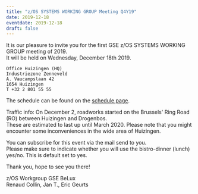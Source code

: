 ```yaml
---
title: "z/OS SYSTEMS WORKING GROUP Meeting Q4Y19"
date: 2019-12-18
eventdate: 2019-12-18
draft: false
---
```


It is our pleasure to invite you for the first GSE z/OS SYSTEMS WORKING GROUP meeting of 2019.  
It will be held on Wednesday, December 18th 2019.  
```
Office Huizingen (HQ)  
Industriezone Zenneveld  
A. Vaucampslaan 42  
1654 Huizingen  
T +32 2 801 55 55  
```


The schedule can be found on the [schedule page](/schedule/zosmeetupq4y19/).  


Traffic info: On December 2, roadworks started on the Brussels' Ring Road (RO) between Huizingen and Drogenbos.  
These are estimated to last up until March 2020. Please note that you might encounter some inconveniences in the wide area of Huizingen.  


You can subscribe for this event via the mail send to you.  
Please make sure to indicate whether you will use the bistro-dinner (lunch) yes/no. This is default set to yes.  


Thank you, hope to see you there!  


z/OS Workgroup GSE BeLux  
Renaud Collin, Jan T., Eric Geurts  
